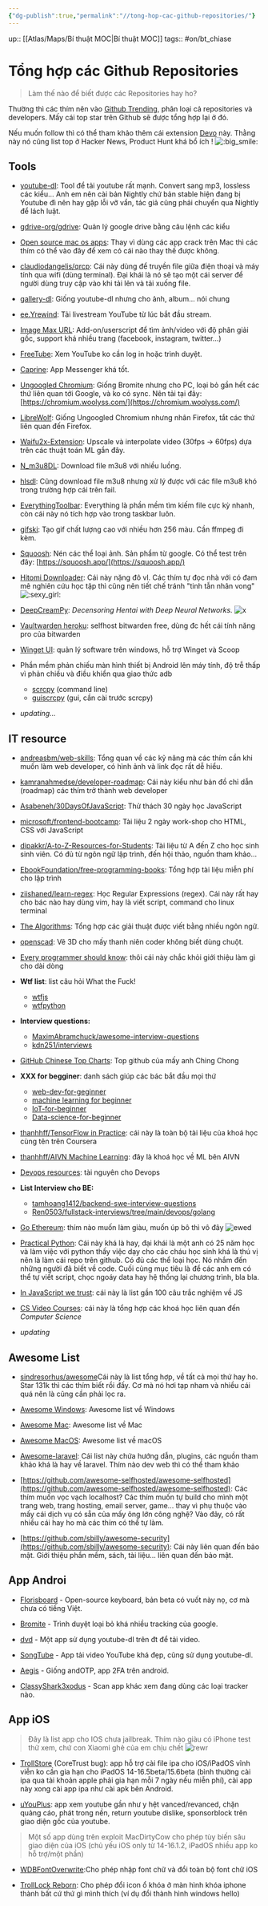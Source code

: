 ```yaml
---
{"dg-publish":true,"permalink":"//tong-hop-cac-github-repositories/"}
---
```


up:: [[Atlas/Maps/Bí thuật MOC\|Bí thuật MOC]]
tags:: #on/bt_chiase 

# Tổng hợp các Github Repositories

> Làm thế nào để biết được các Repositories hay ho? 

Thường thì các thím nên vào [Github Trending](https://github.com/trending), phân loại cả repositories và developers. Mấy cái top star trên Github sẽ được tổng hợp lại ở đó.  

Nếu muốn follow thì có thể tham khảo thêm cái extension [Devo](https://github.com/karakanb/devo) này. Thằng này nó cũng list top ở Hacker News, Product Hunt khá bổ ích !
![:big_smile:](https://statics.voz.tech/styles/next/xenforo/smilies/popopo/big_smile.png?v=01 "big_smile    :big_smile:") 
## Tools

- [youtube-dl](https://github.com/yt-dlp/yt-dlp-nightly-builds/releases): Tool để tải youtube rất mạnh. Convert sang mp3, lossless các kiểu...​ Anh em nên cài bản Nightly chứ bản stable hiện đang bị Youtube đì nên hay gặp lỗi vỡ vẩn, tác giả cũng phải chuyển qua Nightly để lách luật.

- [gdrive-org/gdrive](https://github.com/gdrive-org/gdrive): Quản lý google drive bằng câu lệnh các kiểu​

- [Open source mac os apps](https://github.com/serhii-londar/open-source-mac-os-apps): Thay vì dùng các app crack trên Mac thì các thím có thể vào đây để xem có cái nào thay thế được không.​

- [claudiodangelis/qrcp](https://github.com/claudiodangelis/qrcp): Cái này dùng để truyền file giữa điện thoại và máy tính qua wifi (dùng terminal). Đại khái là nó sẽ tạo một cái server để người dùng truy cập vào khi tải lên và tải xuống file.​

- [gallery-dl](https://github.com/mikf/gallery-dl): Giống youtube-dl nhưng cho ảnh, album... nói chung

- [ee.Yrewind](https://github.com/rytsikau/ee.Yrewind): Tải livestream YouTube từ lúc bắt đầu stream.

- [Image Max URL](https://github.com/qsniyg/maxurl): Add-on/userscript để tìm ảnh/video với độ phân giải gốc, support khá nhiều trang (facebook, instagram, twitter...)

- [FreeTube](https://github.com/FreeTubeApp/FreeTube): Xem YouTube ko cần log in hoặc trình duyệt.

- [Caprine](https://github.com/sindresorhus/caprine): App Messenger khá tốt.

- [Ungoogled Chromium](https://github.com/Eloston/ungoogled-chromium): Giống Bromite nhưng cho PC, loại bỏ gần hết các thứ liên quan tới Google, và ko có sync. Nên tải tại đây: [https://chromium.woolyss.com/](https://chromium.woolyss.com/)

- [LibreWolf](https://gitlab.com/librewolf-community/browser): Giống Ungoogled Chromium nhưng nhân Firefox, tắt các thứ liên quan đến Firefox.

- [Waifu2x-Extension](https://github.com/AaronFeng753/Waifu2x-Extension-GUI): Upscale và interpolate video (30fps -> 60fps) dựa trên các thuật toán ML gần đây.

- [N_m3u8DL](https://github.com/nilaoda/N_m3u8DL-CLI): Download file m3u8 với nhiều luồng.

- [hlsdl](https://github.com/selsta/hlsdl): Cũng download file m3u8 nhưng xử lý được với các file m3u8 khó trong trường hợp cái trên fail.

- [EverythingToolbar](https://github.com/stnkl/EverythingToolbar): Everything là phần mềm tìm kiếm file cực kỳ nhanh, còn cái này nó tích hợp vào trong taskbar luôn.

- [gifski](https://github.com/ImageOptim/gifski): Tạo gif chất lượng cao với nhiều hơn 256 màu. Cần ffmpeg đi kèm.

- [Squoosh](https://github.com/GoogleChromeLabs/squoosh): Nén các thể loại ảnh. Sản phẩm từ google. Có thể test trên đây: [https://squoosh.app/](https://squoosh.app/)

- [Hitomi Downloader](https://github.com/KurtBestor/Hitomi-Downloader): Cái  này nặng đô vl. Các thím tự đọc nhà với có đam mê nghiên cứu học tập thì cũng nên tiết chế tránh "tinh tẫn nhân vong" ![:sexy_girl:](https://statics.voz.tech/styles/next/xenforo/smilies/popopo/sexy_girl.png?v=01 "sexy_girl    :sexy_girl:")

- [DeepCreamPy](https://github.com/Deepshift/DeepCreamPy): *Decensoring Hentai with Deep Neural Networks.* ![x](https://i.imgur.com/jJnsOYE_d.webp?maxwidth=760&fidelity=grand)

- [Vaultwarden heroku](https://github.com/davidjameshowell/vaultwarden_heroku): selfhost bitwarden free, dùng đc hết cái tính năng pro của bitwarden  

- [Winget UI](https://github.com/marticliment/WingetUI): quản lý software trên windows, hỗ trợ Winget và Scoop

- Phần mềm phản chiếu màn hình thiết bị Android lên máy tính, độ trễ thấp vì phản chiếu và điều khiển qua giao thức adb
	- [scrcpy](https://github.com/Genymobile/scrcpy) (command line)  
	- [guiscrcpy](https://github.com/srevinsaju/guiscrcpy) (gui, cần cài trước scrcpy)  

- *updating...*

## IT resource

- [andreasbm/web-skills](https://github.com/andreasbm/web-skills): Tổng quan về các kỹ năng mà các thím cần khi muốn làm web developer, có hình ảnh và link đọc rất dễ hiểu.​

- [kamranahmedse/developer-roadmap](https://github.com/kamranahmedse/developer-roadmap): Cái này kiểu như bản đồ chỉ dẫn (roadmap) các thím trở thành web developer​

- [Asabeneh/30DaysOfJavaScript](https://github.com/Asabeneh/30DaysOfJavaScript): Thử thách 30 ngày học JavaScript​

- [microsoft/frontend-bootcamp](https://github.com/microsoft/frontend-bootcamp): Tài liệu 2 ngày work-shop cho HTML, CSS với JavaScript​

- [dipakkr/A-to-Z-Resources-for-Students](https://github.com/dipakkr/A-to-Z-Resources-for-Students): Tài liệu từ A đến Z cho học sinh sinh viên. Có đủ từ ngôn ngữ lập trình, đến hội thảo, nguồn tham khảo...​

- [EbookFoundation/free-programming-books](https://github.com/EbookFoundation/free-programming-books): Tổng hợp tài liệu miễn phí cho lập trình​

- [ziishaned/learn-regex](https://github.com/ziishaned/learn-regex): Học Regular Expressions (regex). Cái này rất hay cho bác nào hay dùng vim, hay là viết script, command cho linux terminal​

- [The Algorithms](https://github.com/TheAlgorithms): Tổng hợp các giải thuật được viết bằng nhiều ngôn ngữ.  

- [openscad](https://github.com/openscad/openscad): Vẽ 3D cho mấy thanh niên coder không biết dùng chuột.  

- [Every programmer should know](https://github.com/mtdvio/every-programmer-should-know): thôi cái này chắc khỏi giới thiệu làm gì cho dài dòng  
 
- **Wtf list**: list câu hỏi What the Fuck!  
	- [wtfjs](https://github.com/denysdovhan/wtfjs)  
	- [wtfpython](https://github.com/satwikkansal/wtfpython)  

- **Interview questions:**  
	- [MaximAbramchuck/awesome-interview-questions](https://github.com/MaximAbramchuck/awesome-interview-questions)  
	- [kdn251/interviews](https://github.com/kdn251/interviews)

- [GitHub Chinese Top Charts](https://github.com/kon9chunkit/GitHub-Chinese-Top-Charts): Top github của mấy anh Ching Chong

- **XXX for begginer**: danh sách giúp các bác bắt đầu mọi thứ
	- [web-dev-for-geginner](https://github.com/microsoft/Web-Dev-For-Beginners)  
	- [machine learning for beginner](https://github.com/microsoft/ML-For-Beginners)  
	- [IoT-for-beginner](https://github.com/microsoft/IoT-For-Beginners)  
	- [Data-science-for-beginner](https://github.com/microsoft/Data-Science-For-Beginners)

- [thanhhff/TensorFlow in Practice](https://github.com/thanhhff/TensorFlow-in-Practice): cái này là toàn bộ tài liệu của khoá học cùng tên trên Coursera

- [thanhhff/AIVN Machine Learning](https://github.com/thanhhff/AIVN-Machine-Learning): đây là khoá học về ML bên AIVN

- [Devops resources](https://github.com/bregman-arie/devops-resources): tài nguyên cho Devops

- **List Interview cho BE:**
	- [tamhoang1412/backend-swe-interview-questions](https://github.com/tamhoang1412/backend-swe-interview-questions)
	- [Ren0503/fullstack-interviews/tree/main/devops/golang](https://github.com/Ren0503/fullstack-interviews/tree/main/devops/golang)

- [Go Ethereum](https://github.com/ethereum/go-ethereum): thím nào muốn làm giàu, muốn úp bô thì vô đây ![ewed](https://i.imgur.com/1xK3bm3.png)

- [Practical Python](https://github.com/dabeaz-course/practical-python): Cái này khá là hay, đại khái là một anh có 25 năm học và làm việc với python thấy việc dạy cho các cháu học sinh khá là thú vị nên là làm cái repo trên github. Có đủ các thể loại học. Nó nhắm đến những người đã biết về code. Cuối cùng mục tiêu là để các anh em có thể tự viết script, chọc ngoáy data hay hệ thống lại chương trình, bla bla.  

- [In JavaScript we trust](https://github.com/yeungon/In-JavaScript-we-trust): cái này là list gần 100 câu trắc nghiệm về JS

- [CS Video Courses](https://github.com/Developer-Y/cs-video-courses): cái này là tổng hợp các khoá học liên quan đến *Computer Science*

- *updating*

## Awesome List

- [sindresorhus/awesome](https://github.com/sindresorhus/awesome)Cái này là list tổng hợp, về tất cả mọi thứ hay ho. Star 131k thì các thím biết rồi đấy. Cơ mà nó hơi tạp nham và nhiều cái quá nên là cũng cần phải lọc ra.​

- [Awesome Windows](https://github.com/Awesome-Windows/Awesome): Awesome list về Windows​

- [Awesome Mac](https://github.com/jaywcjlove/awesome-mac): Awesome list về Mac​

- [Awesome MacOS](https://github.com/iCHAIT/awesome-macOS): Awesome list về macOS​

- [Awesome-laravel](https://github.com/chiraggude/awesome-laravel): Cái list này chứa hướng dẫn, plugins, các nguồn tham khảo khá là hay về laravel. Thím nào dev web thì có thể tham khảo​

- [https://github.com/awesome-selfhosted/awesome-selfhosted](https://github.com/awesome-selfhosted/awesome-selfhosted): Các thím muốn vọc vạch localhost? Các thím muốn tự build cho mình một trang web, trang hosting, email server, game... thay vì phụ thuộc vào mấy cái dịch vụ có sẵn của mấy ông lớn công nghệ? Vào đây, có rất nhiều cái hay ho mà các thím có thể tự làm.​

- [https://github.com/sbilly/awesome-security](https://github.com/sbilly/awesome-security): Cái này liên quan đến bảo mật. Giới thiệu phần mềm, sách, tài liệu... liên quan đến bảo mật.​

## App  Androi

- [Florisboard](https://github.com/florisboard/florisboard) - Open-source keyboard, bản beta có vuốt này nọ, cơ mà chưa có tiếng Việt.

- [Bromite](https://github.com/bromite/bromite) - Trình duyệt loại bỏ khá nhiều tracking của google.

- [dvd](https://github.com/yausername/dvd) - Một app sử dụng youtube-dl trên đt để tải video.

- [SongTube](https://github.com/SongTube/SongTube-App) - App tải video YouTube khá đẹp, cũng sử dụng youtube-dl.

- [Aegis](https://github.com/beemdevelopment/Aegis) - Giống andOTP, app 2FA trên android.

- [ClassyShark3xodus](https://bitbucket.org/oF2pks/fdroid-classyshark3xodus/src/master/) - Scan app khác xem đang dùng các loại tracker nào.

## App iOS

> Đây là list app cho IOS chưa jailbreak. Thím nào giàu có iPhone test thử xem, chứ con Xiaomi ghẻ của em chịu chết ![rewr](https://i.imgur.com/jSxWffg_d.webp?maxwidth=760&fidelity=grand)  
  
- [TrollStore](https://github.com/opa334/TrollStore) (CoreTrust bug): app hỗ trợ cài file ipa cho iOS/iPadOS vĩnh viễn ko cần gia hạn cho iPadOS 14-16.5beta/15.6beta (bình thường cài ipa qua tài khoản apple phải gia hạn mỗi 7 ngày nếu miễn phí), cài app này xong cài app ipa như cài apk bên Android.  
  
- [uYouPlus](https://github.com/qnblackcat/uYouPlus): app xem youtube gần như y hệt vanced/revanced, chặn quảng cáo, phát trong nền, return youtube dislike, sponsorblock trên giao diện gốc của youtube.  

> Một số app dùng trên exploit MacDirtyCow cho phép tùy biến sâu giao diện của iOS (chủ yếu iOS only từ 14-16.1.2, iPadOS nhiều app ko hỗ trợ/một phần)
  
- [WDBFontOverwrite](https://github.com/ginsudev/WDBFontOverwrite):Cho phép nhập font chữ và đổi toàn bộ font chữ iOS  
  
- [TrollLock Reborn](https://github.com/aethercot/TrollLock-Reborn): Cho phép đổi icon ổ khóa ở màn hình khóa iphone thành bất cứ thứ gì mình thích (ví dụ đổi thành hình windows hello)  
